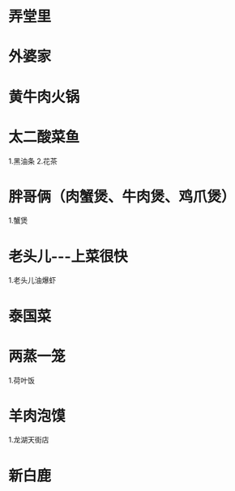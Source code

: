 # 弄堂里
# 外婆家
# 黄牛肉火锅

# 太二酸菜鱼
1.黑油条
2.花茶

# 胖哥俩（肉蟹煲、牛肉煲、鸡爪煲）
1.蟹煲
# 老头儿---上菜很快
1.老头儿油爆虾

# 泰国菜

# 两蒸一笼
1.荷叶饭

# 羊肉泡馍
1.龙湖天街店
# 新白鹿